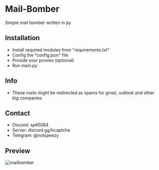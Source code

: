 # Mail-Bomber
Simple mail bomber written in py
## Installation
- Install required modules from "requirements.txt"
- Config the "config.json" file
- Provide your proxies (optional)
- Run main.py
## Info
- These mails might be redirected as spams for gmail, outlook and other big companies
## Contact
- Discord: sp#5084
- Server: discord.gg/hcaptcha
- Telegram: @notspeezy
## Preview
![mailbomber](https://user-images.githubusercontent.com/93849730/181906771-09b13156-fcbb-47d6-8135-f71c8ed28c17.gif)
